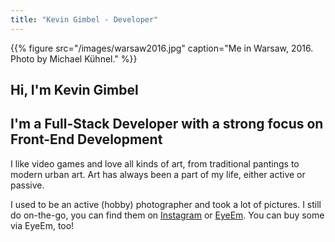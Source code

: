 ```yaml
---
title: "Kevin Gimbel - Developer"
---
```


<section class="side-by-side">
<div class="wide">
{{% figure src="/images/warsaw2016.jpg" caption="Me in Warsaw, 2016. Photo by Michael Kühnel." %}}
</div>

<div class="small bg">
<h1>Hi, I'm Kevin Gimbel</h1>
<h2>I'm a Full-Stack Developer with a strong focus on Front-End Development</h2>
<p>I like video games and love all kinds of art, from traditional pantings to modern urban art. Art has always been a part of my life, either active or passive.</p>
<p>I used to be an active (hobby) photographer and took a lot of pictures. I still do on-the-go, you can find them on <a href="https://instagram.com/kevingimbel" title="My Instagram Profile where I share images">Instagram</a> or <a href="https://eyeem.com/kevingimbel" title="My EyeEm profile where I share my favorites and sell photographs">EyeEm</a>. You can buy some via EyeEm, too!</p>
</div>
</section>
